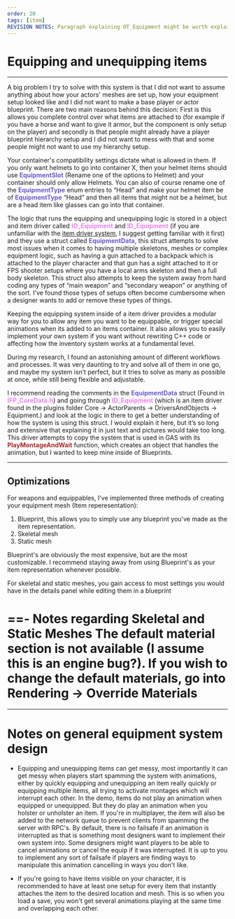 ```yaml
---
order: 20
tags: [item]
REVISION NOTES: Paragraph explaining OT_Equipment might be worth explaining in here now because we have the HTML blueprint graphs.
---
```


# Equipping and unequipping items

---
A big problem I try to solve with this system is that I did not want to assume anything about how your actors' meshes are set up, how your equipment setup looked like and I did not want to make a base player or actor blueprint.
There are two main reasons behind this decision: 
First is this allows you complete control over what items are attached to (for example if you have a horse and want to give it armor, but the component is only setup on the player) and secondly is that people might already have a player blueprint hierarchy setup and I did not want to mess with that and some people might not want to use my hierarchy setup.

Your container's compatibility settings dictate what is allowed in them. If you only want helmets to go into container X, then your helmet items should use <span style="color:slateblue">**EquipmentSlot**</span> (Rename one of the options to Helmet) and your container should only allow Helmets. You can also of course rename one of the <span style="color:slateblue">**EquipmentType**</span> enum entries to “Head” and make your helmet item be of <span style="color:slateblue">**EquipmentType**</span> “Head” and then all items that might not be a helmet, but are a head item like glasses can go into that container.

The logic that runs the equipping and unequipping logic is stored in a object and item driver called <span style="color:violet">**IO_Equipment**</span> and <span style="color:violet">**ID_Equipment**</span> (if you are unfamiliar with the [item driver system](https://inventoryframework.github.io/classes-and-settings/o_itemobjectandac_itemdriver/), I suggest getting familiar with it first) and they use a struct called <span style="color:slateblue">**EquipmentData**</span>, this struct attempts to solve most issues when it comes to having multiple skeletons, meshes or complex equipment logic, such as having a gun attached to a backpack which is attached to the player character and that gun has a sight attached to it or FPS shooter setups where you have a local arms skeleton and then a full body skeleton. This struct also attempts to keep the system away from hard coding any types of “main weapon” and “secondary weapon” or anything of the sort. I’ve found those types of setups  often become cumbersome when a designer wants to add or remove these types of things.

Keeping the equipping system inside of a item driver provides a modular way for you to allow any item you want to be equippable, or trigger special animations when its added to an items container. It also allows you to easily implement your own system if you want without rewriting C++ code or affecting how the inventory system works at a fundamental level.

During my research, I found an astonishing amount of different workflows and processes. It was very daunting to try and solve all of them in one go, and maybe my system isn’t perfect, but it tries to solve as many as possible at once, while still being flexible and adjustable.

I recommend reading the comments in the <span style="color:slateblue">**EquipmentData**</span> struct (Found in <span style="color:violet">**IFP_CoreData.h**</span>) and going through <span style="color:violet">**ID_Equipment**</span> (which is an item driver found in the plugins folder Core -> ActorParents -> DriversAndObjects -> Equipment.) and look at the logic in there to get a better understanding of how the system is using this struct. I would explain it here, but it’s so long and extensive that explaining it in just text and pictures would take too long.
This driver attempts to copy the system that is used in GAS with its <span style="color:brown">**PlayMontageAndWait**</span> function, which creates an object that handles the animation, but I wanted to keep mine inside of Blueprints.

---
## Optimizations
For weapons and equippables, I've implemented three methods of creating your equipment mesh (Item reperesentation):
1. Blueprint, this allows you to simply use any blueprint you've made as the item representation.
2. Skeletal mesh
3. Static mesh

Blueprint's are obviously the most expensive, but are the most customizable. I recommend staying away from using Blueprint's as your item representation whenever possible.

For skeletal and static meshes, you gain access to most settings you would have in the details panel while editing them in a blueprint

==- Notes regarding Skeletal and Static Meshes
The default material section is not available (I assume this is an engine bug?). If you wish to change the default materials, go into Rendering -> Override Materials
===

---
# Notes on general equipment system design
- Equipping and unequipping items can get messy, most importantly it can get messy when players start spamming the system with animations, either by quickly equipping and unequipping an item really quickly or equipping multiple items, all trying to activate montages which will interrupt each other.
In the demo, items do not play an animation when equipped or unequipped. But they do play an animation when you holster or unholster an item. If you're in multiplayer, the item will also be added to the network queue to prevent clients from spamming the server with RPC's.
By default, there is no failsafe if an animation is interrupted as that is something most designers want to implement their own system into. Some designers might want players to be able to cancel animations or cancel the equip if it was interrupted. It is up to you to implement any sort of failsafe if players are finding ways to manipulate this animation cancelling in ways you don't like.

- If you're going to have items visible on your character, it is recommended to have at least one setup for every item that instantly attaches the item to the desired location and mesh. This is so when you load a save, you won't get several animations playing at the same time and overlapping each other.